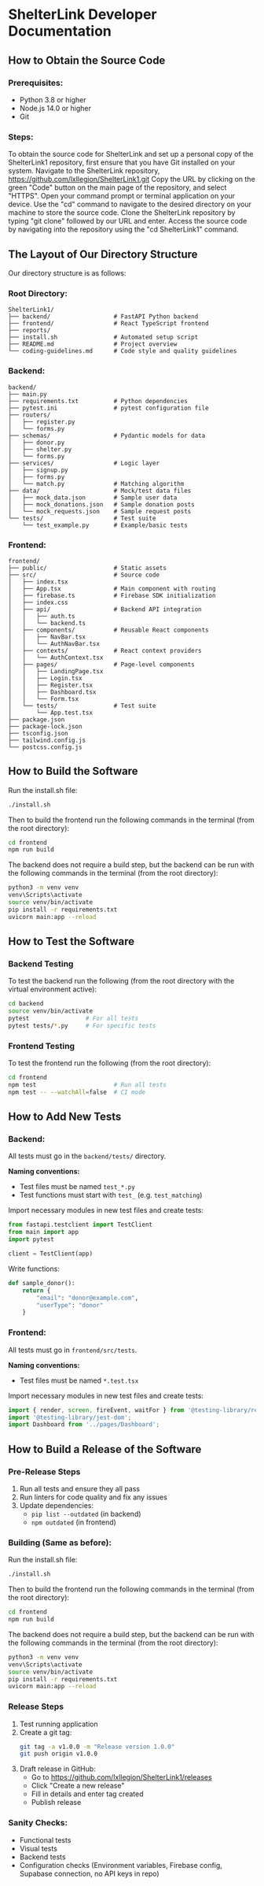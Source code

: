 # ShelterLink Developer Documentation

## How to Obtain the Source Code

### Prerequisites:
- Python 3.8 or higher
- Node.js 14.0 or higher
- Git

### Steps:

To obtain the source code for ShelterLink and set up a personal copy of the ShelterLink1 repository, first ensure that you have Git installed on your system. Navigate to the ShelterLink repository, https://github.com/lxllegion/ShelterLink1.git Copy the URL by clicking on the green "Code" button on the main page of the repository, and select "HTTPS". Open your command prompt or terminal application on your device. Use the "cd" command to navigate to the desired directory on your machine to store the source code. Clone the ShelterLink repository by typing "git clone" followed by our URL and enter. Access the source code by navigating into the repository using the "cd ShelterLink1" command.

## The Layout of Our Directory Structure

Our directory structure is as follows:

### Root Directory:
```
ShelterLink1/
├── backend/                  # FastAPI Python backend
├── frontend/                 # React TypeScript frontend
├── reports/
├── install.sh                # Automated setup script
├── README.md                 # Project overview
└── coding-guidelines.md      # Code style and quality guidelines
```

### Backend:
```
backend/
├── main.py
├── requirements.txt          # Python dependencies
├── pytest.ini                # pytest configuration file
├── routers/
│   ├── register.py
│   └── forms.py
├── schemas/                  # Pydantic models for data
│   ├── donor.py
│   ├── shelter.py
│   └── forms.py
├── services/                 # Logic layer
│   ├── signup.py
│   ├── forms.py
│   └── match.py              # Matching algorithm
├── data/                     # Mock/test data files
│   ├── mock_data.json        # Sample user data
│   ├── mock_donations.json   # Sample donation posts
│   └── mock_requests.json    # Sample request posts
└── tests/                    # Test suite
    └── test_example.py       # Example/basic tests
```

### Frontend:
```
frontend/
├── public/                   # Static assets
├── src/                      # Source code
│   ├── index.tsx
│   ├── App.tsx               # Main component with routing
│   ├── firebase.ts           # Firebase SDK initialization
│   ├── index.css
│   ├── api/                  # Backend API integration
│   │   ├── auth.ts
│   │   └── backend.ts
│   ├── components/           # Reusable React components
│   │   ├── NavBar.tsx
│   │   └── AuthNavBar.tsx
│   ├── contexts/             # React context providers
│   │   └── AuthContext.tsx
│   ├── pages/                # Page-level components
│   │   ├── LandingPage.tsx
│   │   ├── Login.tsx
│   │   ├── Register.tsx
│   │   ├── Dashboard.tsx
│   │   └── Form.tsx
│   └── tests/                # Test suite
│       └── App.test.tsx
├── package.json
├── package-lock.json
├── tsconfig.json
├── tailwind.config.js
└── postcss.config.js
```

## How to Build the Software

Run the install.sh file:
```bash
./install.sh
```

Then to build the frontend run the following commands in the terminal (from the root directory):
```bash
cd frontend
npm run build
```

The backend does not require a build step, but the backend can be run with the following commands in the terminal (from the root directory):
```bash
python3 -m venv venv
venv\Scripts\activate
source venv/bin/activate
pip install -r requirements.txt
uvicorn main:app --reload
```

## How to Test the Software

### Backend Testing

To test the backend run the following (from the root directory with the virtual environment active):
```bash
cd backend
source venv/bin/activate
pytest                # For all tests
pytest tests/*.py     # For specific tests
```

### Frontend Testing

To test the frontend run the following (from the root directory):
```bash
cd frontend
npm test                      # Run all tests
npm test -- --watchAll=false  # CI mode
```

## How to Add New Tests

### Backend:

All tests must go in the `backend/tests/` directory.

**Naming conventions:**
- Test files must be named `test_*.py`
- Test functions must start with `test_` (e.g. `test_matching`)

Import necessary modules in new test files and create tests:
```python
from fastapi.testclient import TestClient
from main import app
import pytest

client = TestClient(app)
```

Write functions:
```python
def sample_donor():
    return {
        "email": "donor@example.com",
        "userType": "donor"
    }
```

### Frontend:

All tests must go in `frontend/src/tests`.

**Naming conventions:**
- Test files must be named `*.test.tsx`

Import necessary modules in new test files and create tests:
```typescript
import { render, screen, fireEvent, waitFor } from '@testing-library/react';
import '@testing-library/jest-dom';
import Dashboard from '../pages/Dashboard';
```

## How to Build a Release of the Software

### Pre-Release Steps

1. Run all tests and ensure they all pass
2. Run linters for code quality and fix any issues
3. Update dependencies:
   - `pip list --outdated` (in backend)
   - `npm outdated` (in frontend)

### Building (Same as before):

Run the install.sh file:
```bash
./install.sh
```

Then to build the frontend run the following commands in the terminal (from the root directory):
```bash
cd frontend
npm run build
```

The backend does not require a build step, but the backend can be run with the following commands in the terminal (from the root directory):
```bash
python3 -m venv venv
venv\Scripts\activate
source venv/bin/activate
pip install -r requirements.txt
uvicorn main:app --reload
```

### Release Steps

1. Test running application
2. Create a git tag:
   ```bash
   git tag -a v1.0.0 -m "Release version 1.0.0"
   git push origin v1.0.0
   ```
3. Draft release in GitHub:
   - Go to https://github.com/lxllegion/ShelterLink1/releases
   - Click "Create a new release"
   - Fill in details and enter tag created
   - Publish release

### Sanity Checks:
- Functional tests
- Visual tests
- Backend tests
- Configuration checks (Environment variables, Firebase config, Supabase connection, no API keys in repo)


